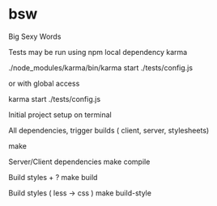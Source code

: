 bsw
===

Big Sexy Words



Tests may be run using npm local dependency karma

./node_modules/karma/bin/karma start ./tests/config.js

or with global access

karma start ./tests/config.js



Initial project setup on terminal

All dependencies, trigger builds ( client, server, stylesheets)

make 

Server/Client dependencies
make compile 

Build styles + ?
make build

Build styles ( less -> css )
make build-style
